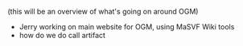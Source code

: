 (this will be an overview of what's going on around OGM)

- Jerry working on main website for OGM, using MaSVF Wiki tools
- how do we do call artifact 